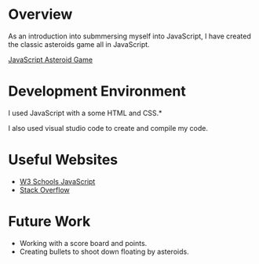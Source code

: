 # Overview
As an introduction into submmersing myself into JavaScript, I have created the classic asteroids game all in JavaScript.


[JavaScript Asteroid Game](https://www.youtube.com/watch?v=S76ycRB8o2g&ab_channel=jakesoulier)

# Development Environment

I used JavaScript with a some HTML and CSS.*

I also used visual studio code to create and compile my code.

# Useful Websites

* [W3 Schools JavaScript](https://www.w3schools.com/js/)
* [Stack Overflow](https://stackoverflow.com/)

# Future Work

* Working with a score board and points.
* Creating bullets to shoot down floating by asteroids.

